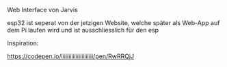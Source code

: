 Web Interface von Jarvis

esp32 ist seperat von der jetzigen Website, welche später als Web-App auf dem Pi laufen wird und ist ausschliesslich für den esp


Inspiration: 

https://codepen.io/iiiiiiiiiiiiiiiiiiiiii/pen/RwRRQjJ
